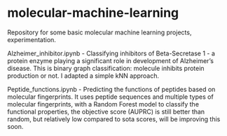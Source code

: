 # molecular-machine-learning
Repository for some basic molecular machine learning projects, experimentation. 


Alzheimer_inhibitor.ipynb - Classifying inhibitors of Beta-Secretase 1 - a protein enzyme playing a significant role in development of Alzheimer’s disease. This is binary graph classification: molecule inhibits protein production or not. I adapted a simple kNN approach.

Peptide_functions.ipynb - Predicting the functions of peptides based on molecular fingerprints. It uses peptide sequences and multiple types of molecular fingerprints, with a Random Forest model to classify the functional properties, the objective score (AUPRC) is still better than random, but relatively low compared to sota scores, will be improving this soon.
